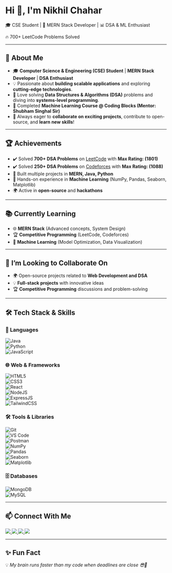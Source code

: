 # Hi 👋, I'm Nikhil Chahar

🎓 CSE Student | 🚀 MERN Stack Developer | 📊 DSA & ML Enthusiast  

🔥 700+ LeetCode Problems Solved  

---

## 🚀 About Me
- 🎓 **Computer Science & Engineering (CSE) Student** | **MERN Stack Developer** | **DSA Enthusiast**  
- 💡 Passionate about **building scalable applications** and exploring **cutting-edge technologies**.  
- 💖 Love solving **Data Structures & Algorithms (DSA)** problems and diving into **systems-level programming**.  
- 🎯 Completed **Machine Learning Course @ Coding Blocks (Mentor: Shubham Singhal Sir)**  
- 🔑 Always eager to **collaborate on exciting projects**, contribute to open-source, and **learn new skills**!  

---

## 🏆 Achievements
- ✔️ Solved **700+ DSA Problems** on [LeetCode](https://leetcode.com/u/Nikhil_chahar/) with **Max Rating: (1801)**  
- ✔️ Solved **250+ DSA Problems** on [Codeforces](https://codeforces.com/profile/nikhil.chahar_cs23) with **Max Rating: (1088)**  
- 🚀 Built multiple projects in **MERN, Java, Python**  
- 🤖 Hands-on experience in **Machine Learning** (NumPy, Pandas, Seaborn, Matplotlib)  
- 🌍 Active in **open-source** and **hackathons**  

---

## 📚 Currently Learning
- 🌐 **MERN Stack** (Advanced concepts, System Design)  
- 🏆 **Competitive Programming** (LeetCode, Codeforces)  
- 🤖 **Machine Learning** (Model Optimization, Data Visualization)  

---

## 🤝 I’m Looking to Collaborate On
- 🌍 Open-source projects related to **Web Development and DSA**  
- 💡 **Full-stack projects** with innovative ideas  
- 🏆 **Competitive Programming** discussions and problem-solving  

---

## 🛠 Tech Stack & Skills  

### 🚀 Languages  
![Java](https://img.shields.io/badge/Java-ED8B00?style=for-the-badge&logo=openjdk&logoColor=white)  
![Python](https://img.shields.io/badge/Python-3776AB?style=for-the-badge&logo=python&logoColor=white)  
![JavaScript](https://img.shields.io/badge/JavaScript-F7DF1E?style=for-the-badge&logo=javascript&logoColor=black)  

### 🌐 Web & Frameworks  
![HTML5](https://img.shields.io/badge/HTML5-E34F26?style=for-the-badge&logo=html5&logoColor=white)  
![CSS3](https://img.shields.io/badge/CSS3-1572B6?style=for-the-badge&logo=css3&logoColor=white)  
![React](https://img.shields.io/badge/React-20232A?style=for-the-badge&logo=react&logoColor=61DAFB)  
![NodeJS](https://img.shields.io/badge/Node.js-339933?style=for-the-badge&logo=node.js&logoColor=white)  
![ExpressJS](https://img.shields.io/badge/Express.js-000000?style=for-the-badge&logo=express&logoColor=white)  
![TailwindCSS](https://img.shields.io/badge/Tailwind_CSS-38B2AC?style=for-the-badge&logo=tailwind-css&logoColor=white)  

### 🛠 Tools & Libraries  
![Git](https://img.shields.io/badge/GIT-E44C30?style=for-the-badge&logo=git&logoColor=white)  
![VS Code](https://img.shields.io/badge/VS%20Code-0078d7?style=for-the-badge&logo=visual-studio-code&logoColor=white)  
![Postman](https://img.shields.io/badge/Postman-FF6C37?style=for-the-badge&logo=postman&logoColor=white)  
![NumPy](https://img.shields.io/badge/Numpy-013243?style=for-the-badge&logo=numpy&logoColor=white)  
![Pandas](https://img.shields.io/badge/Pandas-150458?style=for-the-badge&logo=pandas&logoColor=white)  
![Seaborn](https://img.shields.io/badge/Seaborn-4c8cbf?style=for-the-badge&logoColor=white)  
![Matplotlib](https://img.shields.io/badge/Matplotlib-ffffff?style=for-the-badge&logo=plotly&logoColor=black)  

### 🗄 Databases  
![MongoDB](https://img.shields.io/badge/MongoDB-4EA94B?style=for-the-badge&logo=mongodb&logoColor=white)  
![MySQL](https://img.shields.io/badge/MySQL-005C84?style=for-the-badge&logo=mysql&logoColor=white)  

---


## 📫 Connect With Me
<p align="left">
<a href="https://www.linkedin.com/in/nikhil-chahar-80b3b5301/" target="_blank">
  <img src="https://img.shields.io/badge/LinkedIn-0077B5?style=for-the-badge&logo=linkedin&logoColor=white"/>
</a>
<a href="https://leetcode.com/u/Nikhil_chahar/" target="_blank">
  <img src="https://img.shields.io/badge/LeetCode-FFA116?style=for-the-badge&logo=leetcode&logoColor=black"/>
</a>
<a href="https://codeforces.com/profile/nikhil.chahar_cs23" target="_blank">
  <img src="https://img.shields.io/badge/Codeforces-445F9D?style=for-the-badge&logo=codeforces&logoColor=white"/>
</a>
<!-- <a href="https://mail.google.com/mail/u/0/?hl=en-GB#inbox"> -->
  <img src="https://img.shields.io/badge/Email-D14836?style=for-the-badge&logo=gmail&logoColor=white"/>
</a>
</p>

---

## ✨ Fun Fact  
💡 *My brain runs faster than my code when deadlines are close 😎💪*
